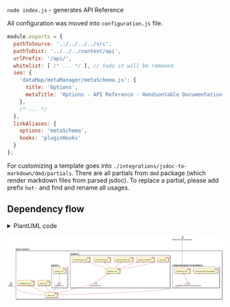 `node index.js` - generates API Reference

All configuration was moved into `configuration.js` file.

```js
module.exports = {
  pathToSource: '../../../../src',
  pathToDist: '../../../content/api',
  urlPrefix: '/api/',
  whitelist: [ /* ... */ ], // todo it will be removed.
  seo: {
    'dataMap/metaManager/metaSchema.js': {
      title: 'Options',
      metaTitle: 'Options - API Reference - Handsontable Documentation',
    },
    /* ... */
  },
  linkAliases: {
    options: 'metaSchema',
    hooks: 'pluginHooks'
  }
};

```

For customizing a template goes into `./integrations/jsdoc-to-markdown/dmd/partials`. There are all partials from `dmd` package (which render markdown files from parsed jsdoc). To replace a partial, please add prefix `hot-` and find and rename all usages.


## Dependency flow

<details>
<summary>PlantUML code</summary>

[Edit](https://www.planttext.com/?text=ZLH1ReCm4Bpx5HOdKedmWoZNLagBgjvG3Yvs20bWj5xQIbN-NeE160oa1mxip8vtFGDxXGomBdAIbIZWn191FVyrEcpeHN6P12Y3Wi6Lo-_IipcvJ5C17Y4LIwuirHN3JsJv9G0z-aie7R2cCGM6cInLw0gtP4fZNl2G-cyrLZLI54MLCnHgSpHeBo9XMroKATud-gopdByqqX_oq0a_3nsQVDEFFHE8aWlGE_IdLo0Ya8bGoZvXL5RXawbsa5GussBN9prAo3lJbFf99lN9RkyTgrjbsADYeEmjsjTrgQZbD48DRkubriwTihGsBcrDkrR3ip9YfBM0Yn_pUYDawWWDWheA0f_62mawadMNQDE_Svrs3u8iFQEchcH6ppUws5xSjVanh_LmWUPcu1_45S4X82FNUtIS5MBPEPnZ1O1OZhMu_-WxMMWOmhU0TuboKVEVS83TNDvcI7R-zde6_QVw0m00)

```plantuml
@startuml

interface "(NPM) jsdoc-to-markdown"
interface "logger"

package "jsdoc-convert" {
  package "integrations/jsdoc-to-markdown" {
    [dmd/ (Output templates)]
    [integrator.mjs]
    interface buildJsdocToMarkdownIntegrator
  }

  package "renderer" {
    [preProcessor.mjs]
    [preProcessors/*]

    [postProcessor.mjs]
    [postProcessors/*]

    [seo.mjs]

    [renderer.mjs]

    interface buildRenderer
  }
  package "parser" {
    [parser.mjs]

    interface buildParser
  }


  [configuration.js]
  [paths.mjs]

  [index.mjs]
}

[integrator.mjs] --up--( [(NPM) jsdoc-to-markdown]
buildJsdocToMarkdownIntegrator -up-> [integrator.mjs]
[integrator.mjs] -right->  [dmd/ (Output templates)]


[renderer.mjs] -up-> [preProcessor.mjs]
[renderer.mjs] -up-> [preProcessors/*]
[renderer.mjs] -up-> [postProcessor.mjs]
[renderer.mjs] -up-> [postProcessors/*]
[renderer.mjs] -up-> [seo.mjs]
buildRenderer -up-> [renderer.mjs]

buildParser -up-> [parser.mjs]

[index.mjs] -up-( buildJsdocToMarkdownIntegrator
[index.mjs] -up-( buildRenderer
[index.mjs] -up-( buildParser
[index.mjs] -up-( logger
[index.mjs] -up-> [configuration.js]
[index.mjs] -up-> [paths.mjs]

@enduml
```
</details>

![Dependency flow](./dependency-flow.png)
